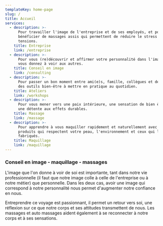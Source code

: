 ```yaml
---
templateKey: home-page
slug: /
title: Accueil
services:
  - description: >-
      Pour travailler l'image de l'entreprise et de ses employés, et pour
      bénéficier de massages assis qui permettent de réduire le stress et les
      tensions.
    title: Entreprise
    link: /entreprise
  - description: >-
      Pour vous (re)découvrir et affirmer votre personnalité dans l'image que
      vous donnez à voir aux autres.
    title: Conseil en image
    link: /consulting
  - description: >-
      Pour passer un bon moment entre ami(e)s, famille, collègues et découvrir
      des outils bien-être à mettre en pratique au quotidien.
    title: Ateliers
    link: /workshops
  - description: >-
      Pour vous mener vers une paix intérieure, une sensation de bien être et
      une détente aux effets durables.
    title: Massage
    link: /massage
  - description: >-
      Pour apprendre à vous maquiller rapidement et naturellement avec des
      produits qui respectent votre peau, l'environnement et ceux qui les ont
      fabriqués.
    title: Maquillage
    link: /maquillage
---
```

### Conseil en image - maquillage - massages

L'image que l'on donne à voir de soi est importante, tant dans notre vie professionnelle (il faut que notre image colle à celle de l'entreprise ou à notre métier) que personnelle. Dans les deux cas, avoir une image qui correspond à notre personnalité nous permet d'augmenter notre confiance en nous.

Entreprendre ce voyage est passionnant, il permet un retour vers soi, une réflexion sur ce que notre corps et ses attitudes transmettent de nous. Les massages et auto massages aident également à se reconnecter à notre corps et à ses sensations.
